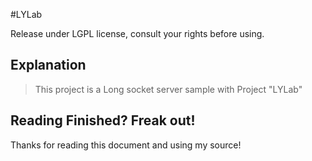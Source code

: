 #LYLab

Release under LGPL license, consult your rights before using.

## Explanation
>
>This project is a Long socket server sample with Project "LYLab"
>

## Reading Finished? Freak out!
Thanks for reading this document and using my source!